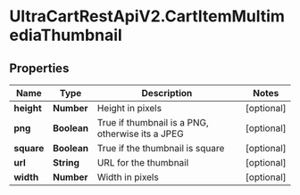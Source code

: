 # UltraCartRestApiV2.CartItemMultimediaThumbnail

## Properties

Name | Type | Description | Notes
------------ | ------------- | ------------- | -------------
**height** | **Number** | Height in pixels | [optional] 
**png** | **Boolean** | True if thumbnail is a PNG, otherwise its a JPEG | [optional] 
**square** | **Boolean** | True if the thumbnail is square | [optional] 
**url** | **String** | URL for the thumbnail | [optional] 
**width** | **Number** | Width in pixels | [optional] 


